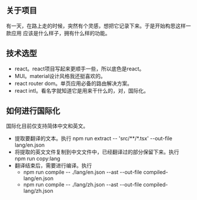 ## 关于项目

有一天，在路上走的时候，突然有个灵感，想把它记录下来。于是开始构思这样一款应用
应该是什么样子，拥有什么样的功能。

## 技术选型

- react。react项目写起来更顺手一些，所以底色是react。
- MUI。material设计风格我还挺喜欢的。
- react router dom。单页应用必备的路由解决方案。
- react intl。看名字就知道它是用来干什么的，对，国际化。

## 如何进行国际化

国际化目前仅支持简体中文和英文。

- 提取要翻译的文本。执行 npm run extract -- 'src/**/*.tsx' --out-file lang/en.json
- 将提取的英文文件复制到中文文件中，已经翻译过的部分保留下来。执行 npm run copy:lang
- 翻译结束后，需要进行编译。执行 
  - npm run compile -- ./lang/en.json --ast --out-file compiled-lang/en.json
  - npm run compile -- ./lang/zh.json --ast --out-file compiled-lang/zh.json
